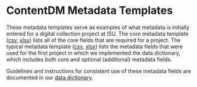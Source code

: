 ContentDM Metadata Templates
============================

These metadata templates serve as examples of what metadata is initially entered for a digital collection project at ISU. The core metadata template ([csv](./simpleOjbect_coreMetadataTemplate.csv), [xlsx](./simpleOjbect_coreMetadataTemplate.xlsx)) lists all of the core fields that are required for a project. The typical metadata template ([csv](./typicalMetadataTemplate.csv), [xlsx](./typicalMetadataTemplate.xlsx)) lists the metadata fields that were used for the first project in which we implemented the data dictionary, which includes both core and optional (additional) metadata fields.

Guidelines and instructions for consistent use of these metadata fields are documented in our [data dictionary](../data%20dictionary/dataDictionary.md).
